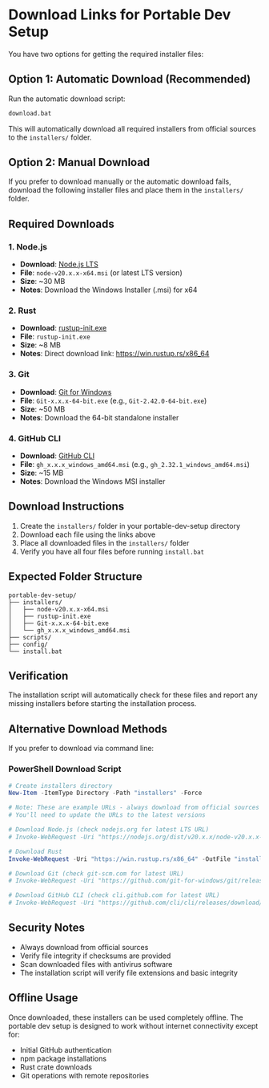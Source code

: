 # Download Links for Portable Dev Setup

You have two options for getting the required installer files:

## Option 1: Automatic Download (Recommended)

Run the automatic download script:
```cmd
download.bat
```

This will automatically download all required installers from official sources to the `installers/` folder.

## Option 2: Manual Download

If you prefer to download manually or the automatic download fails, download the following installer files and place them in the `installers/` folder.

## Required Downloads

### 1. Node.js
- **Download**: [Node.js LTS](https://nodejs.org/en/download/)
- **File**: `node-v20.x.x-x64.msi` (or latest LTS version)
- **Size**: ~30 MB
- **Notes**: Download the Windows Installer (.msi) for x64

### 2. Rust
- **Download**: [rustup-init.exe](https://rustup.rs/)
- **File**: `rustup-init.exe`
- **Size**: ~8 MB
- **Notes**: Direct download link: https://win.rustup.rs/x86_64

### 3. Git
- **Download**: [Git for Windows](https://git-scm.com/download/win)
- **File**: `Git-x.x.x-64-bit.exe` (e.g., `Git-2.42.0-64-bit.exe`)
- **Size**: ~50 MB
- **Notes**: Download the 64-bit standalone installer

### 4. GitHub CLI
- **Download**: [GitHub CLI](https://cli.github.com/)
- **File**: `gh_x.x.x_windows_amd64.msi` (e.g., `gh_2.32.1_windows_amd64.msi`)
- **Size**: ~15 MB
- **Notes**: Download the Windows MSI installer

## Download Instructions

1. Create the `installers/` folder in your portable-dev-setup directory
2. Download each file using the links above
3. Place all downloaded files in the `installers/` folder
4. Verify you have all four files before running `install.bat`

## Expected Folder Structure

```
portable-dev-setup/
├── installers/
│   ├── node-v20.x.x-x64.msi
│   ├── rustup-init.exe
│   ├── Git-x.x.x-64-bit.exe
│   └── gh_x.x.x_windows_amd64.msi
├── scripts/
├── config/
└── install.bat
```

## Verification

The installation script will automatically check for these files and report any missing installers before starting the installation process.

## Alternative Download Methods

If you prefer to download via command line:

### PowerShell Download Script
```powershell
# Create installers directory
New-Item -ItemType Directory -Path "installers" -Force

# Note: These are example URLs - always download from official sources
# You'll need to update the URLs to the latest versions

# Download Node.js (check nodejs.org for latest LTS URL)
# Invoke-WebRequest -Uri "https://nodejs.org/dist/v20.x.x/node-v20.x.x-x64.msi" -OutFile "installers/node-v20.x.x-x64.msi"

# Download Rust
Invoke-WebRequest -Uri "https://win.rustup.rs/x86_64" -OutFile "installers/rustup-init.exe"

# Download Git (check git-scm.com for latest URL)
# Invoke-WebRequest -Uri "https://github.com/git-for-windows/git/releases/download/v2.x.x.windows.1/Git-2.x.x-64-bit.exe" -OutFile "installers/Git-2.x.x-64-bit.exe"

# Download GitHub CLI (check cli.github.com for latest URL)
# Invoke-WebRequest -Uri "https://github.com/cli/cli/releases/download/v2.x.x/gh_2.x.x_windows_amd64.msi" -OutFile "installers/gh_2.x.x_windows_amd64.msi"
```

## Security Notes

- Always download from official sources
- Verify file integrity if checksums are provided
- Scan downloaded files with antivirus software
- The installation script will verify file extensions and basic integrity

## Offline Usage

Once downloaded, these installers can be used completely offline. The portable dev setup is designed to work without internet connectivity except for:
- Initial GitHub authentication
- npm package installations
- Rust crate downloads
- Git operations with remote repositories
